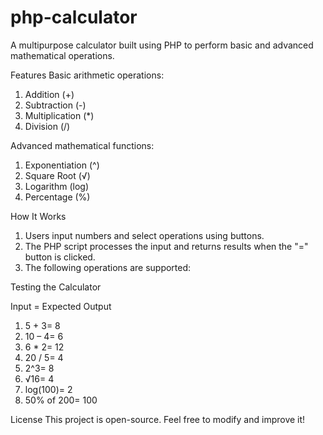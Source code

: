 # php-calculator
A multipurpose calculator built using PHP to perform basic and advanced mathematical operations.

Features
Basic arithmetic operations:
1.	Addition (+)
2.	Subtraction (-)
3.	Multiplication (*)
4.	Division (/)

Advanced mathematical functions:
1.	Exponentiation (^)
2.	Square Root (√)
3.	Logarithm (log)
4.	Percentage (%)

How It Works
1.	Users input numbers and select operations using buttons.
2.	The PHP script processes the input and returns results when the "=" button is clicked.
3.	The following operations are supported:

Testing the Calculator

Input = Expected Output
1.	5 + 3= 8
2.	10 – 4= 6
3.	6 * 2= 12
4.	20 / 5= 4
5.	2^3= 8
6.	√16= 4
7.	log(100)= 2
8.	50% of 200= 100

License
This project is open-source. Feel free to modify and improve it!
